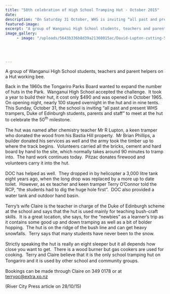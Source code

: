 ```yaml
---
title: "50th celebration of High School Tramping Hut - October 2015"
date: 
description: "On Saturday 31 October, WHS is inviting “all past and present WHS trampers, Duke of Edinburgh students, parents and staff” to meet at the hut to celebrate the 50th milestone."
featured-image: 
excerpt: "A group of Wanganui High School students, teachers and parent helpers on a Hut working bee."
image_gallery:
     - image: "/uploads/5643b336b8d39a21360015ac/David-Lupton-cutting-50th-cake.JPG"
	
	
	
	
---
```


<p>A group of Wanganui High School students, teachers and parent helpers on a Hut working bee.</p>
<p>Back in the 1960s the Tongariro Parks Board wanted to expand the number of huts in the Park.&nbsp; Wanganui High School accepted the challenge.&nbsp; It took a year to build their hut, it cost only $490 and was opened in October 1965.&nbsp; On opening night, nearly 100 stayed overnight in the hut and in nine tents.&nbsp; This Sunday, October 31, the school is inviting &ldquo;all past and present WHS trampers, Duke of Edinburgh students, parents and staff&rdquo; to meet at the hut to celebrate the 50<sup>th</sup> milestone.<span style="line-height: 1.5;">&nbsp;</span></p>
<p>The hut was named after chemistry teacher Mr R Lupton, a keen tramper who donated the wood from his Bastia Hill property.&nbsp; Mr Brian Phillips, a builder donated his services as well and the army took the timber up to where the track begins.&nbsp; Volunteers carried all the bricks, cement and hard board by hand to the site, which normally takes around 90 minutes to tramp into.&nbsp; The hard work continues today.&nbsp; Pitzac donates firewood and volunteers carry it into the hut.<span style="line-height: 1.5;">&nbsp;</span></p>
<p>DOC has helped as well.&nbsp; They dropped in by helicopter a 3,000 litre tank eight years ago, when the long drop was replaced by a more up to date toilet.&nbsp; However, as ex teacher and keen tramper Terry O&rsquo;Connor told the RCP, &ldquo;the students had to dig the huge hole first&rdquo;.&nbsp; DOC also provided a water tank and outdoor hand basin.<span style="line-height: 1.5;">&nbsp;</span></p>
<p>Terry&rsquo;s wife Claire is the teacher in charge of the Duke of Edinburgh scheme at the school and says that the hut is used mainly for teaching bush-craft skills.&nbsp; It is a great location, she says, for the &ldquo;newbies&rdquo; as a learner&rsquo;s trip as it contains some good up and down tramping as well as a bit of bolder hopping.&nbsp; The hut is on the ridge of the bush line and can get heavy snowfalls.&nbsp; Terry says that many students have never been to the snow.<span style="line-height: 1.5;">&nbsp;</span></p>
<p>Strictly speaking the hut is really an eight sleeper but it all depends how close you want to get.&nbsp; There is a wood burner but gas cookers are used for cooking.&nbsp; Terry and Claire believe that it is the only school tramping hut on Tongariro and it is used by other school and community groups.<span style="line-height: 1.5;">&nbsp;</span></p>
<p>Bookings can be made through Claire on 349 0178 or at <a href="mailto:terryoc@extra.xo.nz">terryoc@extra.xo.nz</a></p>
<p>(River City Press article on 28/10/15)</p>

